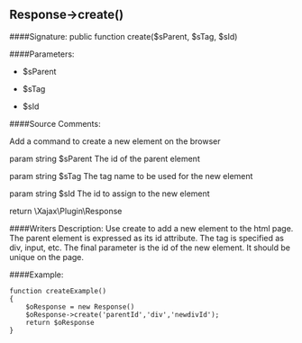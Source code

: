 ## Response->create()

####Signature: public function create($sParent, $sTag, $sId)

####Parameters:

* $sParent

* $sTag

* $sId




####Source Comments:

Add a command to create a new element on the browser

param string		$sParent			The id of the parent element

param string		$sTag				The tag name to be used for the new element

param string		$sId				The id to assign to the new element

return \Xajax\Plugin\Response



####Writers Description:
Use create to add a new element to the html page.
The parent element is expressed as its id attribute.
The tag is specified as div, input, etc.
The final parameter is the id of the new element. It should be unique on the page.

####Example:
```
function createExample()
{
    $oResponse = new Response()
    $oResponse->create('parentId','div','newdivId');
    return $oResponse
}
```